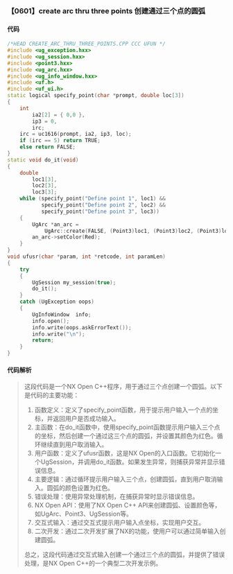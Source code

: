 ### 【0601】create arc thru three points 创建通过三个点的圆弧

#### 代码

```cpp
/*HEAD CREATE_ARC_THRU_THREE_POINTS.CPP CCC UFUN */
#include <ug_exception.hxx>
#include <ug_session.hxx>
#include <point3.hxx>
#include <ug_arc.hxx>
#include <ug_info_window.hxx>
#include <uf.h>
#include <uf_ui.h>
static logical specify_point(char *prompt, double loc[3])
{
    int
        ia2[2] = { 0,0 },
        ip3 = 0,
        irc;
    irc = uc1616(prompt, ia2, ip3, loc);
    if (irc == 5) return TRUE;
    else return FALSE;
}
static void do_it(void)
{
    double
        loc1[3],
        loc2[3],
        loc3[3];
    while (specify_point("Define point 1", loc1) &&
           specify_point("Define point 2", loc2) &&
           specify_point("Define point 3", loc3))
    {
        UgArc *an_arc =
            UgArc::create(FALSE, (Point3)loc1, (Point3)loc2, (Point3)loc3);
        an_arc->setColor(Red);
    }
}
void ufusr(char *param, int *retcode, int paramLen)
{
    try
    {
        UgSession my_session(true);
        do_it();
    }
    catch (UgException oops)
    {
        UgInfoWindow  info;
        info.open();
        info.write(oops.askErrorText());
        info.write("\n");
        return;
    }
}

```

#### 代码解析

> 这段代码是一个NX Open C++程序，用于通过三个点创建一个圆弧。以下是代码的主要功能：
>
> 1. 函数定义：定义了specify_point函数，用于提示用户输入一个点的坐标，并返回用户是否成功输入。
> 2. 主函数：在do_it函数中，使用specify_point函数提示用户输入三个点的坐标，然后创建一个通过这三个点的圆弧，并设置其颜色为红色。循环继续直到用户取消输入。
> 3. 用户函数：定义了ufusr函数，这是NX Open的入口函数。它初始化一个UgSession，并调用do_it函数。如果发生异常，则捕获异常并显示错误信息。
> 4. 主要逻辑：通过循环提示用户输入三个点，创建圆弧，直到用户取消输入。圆弧的颜色设置为红色。
> 5. 错误处理：使用异常处理机制，在捕获异常时显示错误信息。
> 6. NX Open API：使用了NX Open C++ API来创建圆弧、设置颜色等，如UgArc、Point3、UgSession等。
> 7. 交互式输入：通过交互式提示用户输入点坐标，实现用户交互。
> 8. 二次开发：通过二次开发扩展了NX的功能，使用户可以通过简单输入创建圆弧。
>
> 总之，这段代码通过交互式输入创建一个通过三个点的圆弧，并提供了错误处理，是NX Open C++的一个典型二次开发示例。
>
